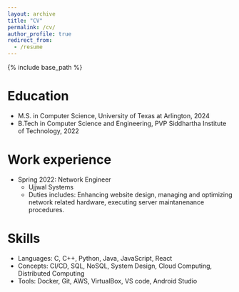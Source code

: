 ```yaml
---
layout: archive
title: "CV"
permalink: /cv/
author_profile: true
redirect_from:
  - /resume
---
```


{% include base_path %}

Education
======
* M.S. in Computer Science, University of Texas at Arlington, 2024
* B.Tech in Computer Science and Engineering, PVP Siddhartha Institute of Technology, 2022

Work experience
======
* Spring 2022: Network Engineer
  * Ujjwal Systems
  * Duties includes: Enhancing website design, managing and optimizing network related hardware, executing server maintanenance procedures.

  
Skills
======
* Languages: C, C++, Python, Java, JavaScript, React
* Concepts: CI/CD, SQL, NoSQL, System Design, Cloud Computing, Distributed Computing
* Tools: Docker, Git, AWS, VirtualBox, VS code, Android Studio